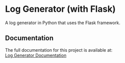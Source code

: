 # Log Generator (with Flask)

A log generator in Python that uses the Flask framework.

## Documentation
The full documentation for this project is available at:  
[Log Generator Documentation](https://joaovictorvns.github.io/log-generator/)
